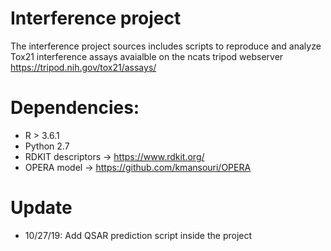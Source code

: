 # Interference project
The interference project sources includes scripts to reproduce and analyze Tox21 interference assays avaialble on the ncats tripod webserver https://tripod.nih.gov/tox21/assays/ 


# Dependencies:
- R > 3.6.1
- Python 2.7
- RDKIT descriptors -> https://www.rdkit.org/
- OPERA model -> https://github.com/kmansouri/OPERA


# Update
- 10/27/19: Add QSAR prediction script inside the project
